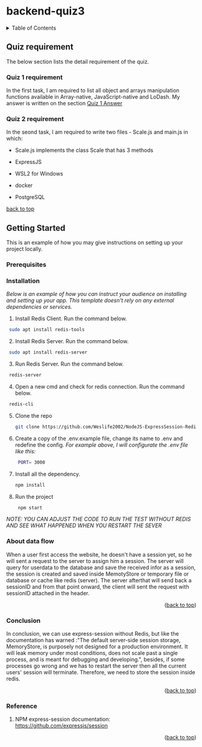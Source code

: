 # backend-quiz3

<!-- TABLE OF CONTENTS -->
<details>
  <summary>Table of Contents</summary>
  1. T [Quiz requirement](#quiz-requirement)
    1. T [Quiz 1 Requirement](#quiz-1-requirement)
    2. T [Quiz 2 Requirement](#quiz-2-requirement)
  2. T [Quiz 1 Answer](#quiz1)
    1. T [JS Native](#JS-native)
    2. T [Array Native](#Array-native)
    3. T [LoDash](#LoDash)
    4. T [Comparison between JS Native, Array Native and LoDash](#Comparison)
  3. T [Quiz 2](#quiz2)
    1. T [Prerequisites](#prerequisites)
    2. T [Prerequisites](#prerequisites)
    3. T [Prerequisites](#prerequisites)
    4. T [Prerequisites](#prerequisites)
</details>

<!-- overview -->
## Quiz requirement

The below section lists the detail requirement of the quiz.

### Quiz 1 requirement

In the first task, I am required to list all object and arrays manipulation functions available in Array-native, JavaScript-native and LoDash.
My answer is written on the section [Quiz 1 Answer](#quiz1)
### Quiz 2 requirement

In the seond task, I am required to write two files - Scale.js and main.js in which:

* Scale.js implements the class Scale that has 3 methods

* ExpressJS
* WSL2 for Windows
* docker
* PostgreSQL

[back to top](#top)

<!-- GETTING STARTED -->
## Getting Started

This is an example of how you may give instructions on setting up your project locally.

### Prerequisites

### Installation

_Below is an example of how you can instruct your audience on installing and setting up your app. This template doesn't rely on any external dependencies or services._

1. Install Redis Client.
Run the command below.

  ```sh
   sudo apt install redis-tools
   ```

2. Install Redis Server.
Run the command below.

  ```sh
   sudo apt install redis-server
   ```

3. Run Redis Server.
Run the command below.

  ```sh
   redis-server
   ```

4. Open a new cmd and check for redis connection.
Run the command below.

  ```sh
   redis-cli
   ```

5. Clone the repo

   ```sh
   git clone https://github.com/Weslife2002/NodeJS-ExpressSession-Redis.git
   ```

6. Create a copy of the .env.example file, change its name to .env and redefine the config.
_For example above, I will configurate the .env file like this:_

   ```sh
    PORT= 3000
   ```

7. Install all the dependency.

   ```sh
   npm install
   ```

8. Run the project

   ```sh
    npm start
   ```

_NOTE: YOU CAN ADJUST THE CODE TO RUN THE TEST WITHOUT REDIS AND SEE WHAT HAPPENED WHEN YOU RESTART THE SEVER_

### About data flow

When a user first access the website, he doesn't have a session yet, so he will sent a request to the server to assign him a session. The server will query for userdata to the database and save the received infor as a session, the session is created and saved inside MemotyStore or temporary file or database or cache like redis (server). The server afterthat will send back a sessionID and from that point onward, the client will sent the request with sessionID attached in the header.
<p align="right">(<a href="#top">back to top</a>)</p>

### Conclusion

In conclusion, we can use express-session without Redis, but like the documentation has warned :"The default server-side session storage, MemoryStore, is purposely not designed for a production environment. It will leak memory under most conditions, does not scale past a single process, and is meant for debugging and developing.", besides, if some processes go wrong and we has to restart the server then all the current users' session will terminate. Therefore, we need to store the session inside redis.
<p align="right">(<a href="#top">back to top</a>)</p>

### Reference

1. NPM express-session documentation:   <https://github.com/expressjs/session>

<p align="right">(<a href="#top">back to top</a>)</p>
